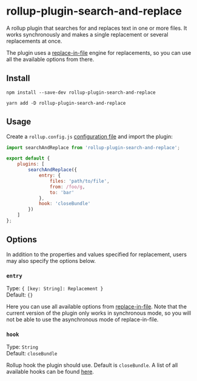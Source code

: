 # rollup-plugin-search-and-replace

A rollup plugin that searches for and replaces text in one or more files. It works synchronously and makes a single replacement or several replacements at once.

The plugin uses a [replace-in-file](https://www.npmjs.com/package/replace-in-file) engine for replacements, so you can use all the available options from there.

## Install

```console
npm install --save-dev rollup-plugin-search-and-replace
```

```console
yarn add -D rollup-plugin-search-and-replace
```

## Usage

Create a `rollup.config.js` [configuration file](https://www.rollupjs.org/guide/en/#configuration-files) and import the plugin:

```javascript
import searchAndReplace from 'rollup-plugin-search-and-replace';

export default {
    plugins: [
        searchAndReplace({
            entry: {
                files: 'path/to/file',
                from: /foo/g,
                to: 'bar'
            },
            hook: 'closeBundle'
        })
    ]
};
```

## Options

In addition to the properties and values specified for replacement, users may also specify the options below.

### `entry`

Type: `{ [key: String]: Replacement }`<br>
Default: `{}`

Here you can use all available options from [replace-in-file](https://www.npmjs.com/package/replace-in-file#basic-usage). 
Note that the current version of the plugin only works in synchronous mode, so you will not be able to use the asynchronous mode of replace-in-file.

### `hook`

Type: `String`<br>
Default: `closeBundle`

Rollup hook the plugin should use. Default is `closeBundle`. A list of all available hooks can be found [here](https://github.com/rollup/rollup/blob/master/docs/05-plugin-development.md#build-hooks).
